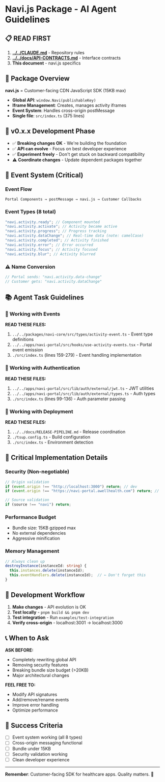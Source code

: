 # Navi.js Package - AI Agent Guidelines

## 📋 **READ FIRST**

1. **[../../CLAUDE.md](../../CLAUDE.md)** - Repository rules
2. **[../../docs/API-CONTRACTS.md](../../docs/API-CONTRACTS.md)** - Interface contracts
3. **This document** - navi.js specifics

## 🎯 **Package Overview**

**navi.js** = Customer-facing CDN JavaScript SDK (15KB max)

- **Global API**: `window.Navi(publishableKey)`
- **Iframe Management**: Creates, manages activity iframes
- **Event System**: Handles cross-origin postMessage
- **Single file**: `src/index.ts` (375 lines)

## 🚧 **v0.x.x Development Phase**

- ✅ **Breaking changes OK** - We're building the foundation
- ✅ **API can evolve** - Focus on best developer experience
- ✅ **Experiment freely** - Don't get stuck on backward compatibility
- ⚠️ **Coordinate changes** - Update dependent packages together

## 🔄 **Event System (Critical)**

### **Event Flow**

```
Portal Components → postMessage → navi.js → Customer Callbacks
```

### **Event Types (8 total)**

```typescript
"navi.activity.ready"; // Component mounted
"navi.activity.activate"; // Activity became active
"navi.activity.progress"; // Progress tracking
"navi.activity.dataChange"; // Real-time data (note: camelCase)
"navi.activity.completed"; // Activity finished
"navi.activity.error"; // Error occurred
"navi.activity.focus"; // Activity focused
"navi.activity.blur"; // Activity blurred
```

### **⚠️ Name Conversion**

```typescript
// Portal sends: "navi.activity.data-change"
// Customer gets: "navi.activity.dataChange"
```

## 📚 **Agent Task Guidelines**

### **🎯 Working with Events**

**READ THESE FILES:**

1. `../../packages/navi-core/src/types/activity-event.ts` - Event type definitions
2. `../../apps/navi-portal/src/hooks/use-activity-events.tsx` - Portal event emission
3. `./src/index.ts` (lines 159-279) - Event handling implementation

### **🔐 Working with Authentication**

**READ THESE FILES:**

1. `../../apps/navi-portal/src/lib/auth/external/jwt.ts` - JWT utilities
2. `../../apps/navi-portal/src/lib/auth/external/types.ts` - Auth types
3. `./src/index.ts` (lines 99-136) - Auth parameter passing

### **🚀 Working with Deployment**

**READ THESE FILES:**

1. `../../docs/RELEASE-PIPELINE.md` - Release coordination
2. `./tsup.config.ts` - Build configuration
3. `./src/index.ts` - Environment detection

## 🚨 **Critical Implementation Details**

### **Security (Non-negotiable)**

```typescript
// Origin validation
if (event.origin !== "http://localhost:3000") return; // dev
if (event.origin !== "https://navi-portal.awellhealth.com") return; // prod

// Source validation
if (source !== "navi") return;
```

### **Performance Budget**

- Bundle size: 15KB gzipped max
- No external dependencies
- Aggressive minification

### **Memory Management**

```typescript
// Always clean up
destroyInstance(instanceId: string) {
  this.instances.delete(instanceId);
  this.eventHandlers.delete(instanceId);  // ← Don't forget this
}
```

## 🔧 **Development Workflow**

1. **Make changes** - API evolution is OK
2. **Test locally** - `pnpm build && pnpm dev`
3. **Test integration** - Run `examples/test-integration`
4. **Verify cross-origin** - localhost:3001 → localhost:3000

## 📞 **When to Ask**

**ASK BEFORE:**

- Completely rewriting global API
- Removing security features
- Breaking bundle size budget (>20KB)
- Major architectural changes

**FEEL FREE TO:**

- Modify API signatures
- Add/remove/rename events
- Improve error handling
- Optimize performance

## 🎯 **Success Criteria**

- [ ] Event system working (all 8 types)
- [ ] Cross-origin messaging functional
- [ ] Bundle under 15KB
- [ ] Security validation working
- [ ] Clean developer experience

---

**Remember**: Customer-facing SDK for healthcare apps. Quality matters. 🏥
